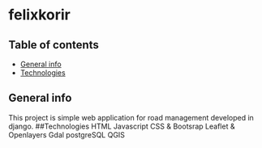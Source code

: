 # felixkorir
## Table of contents
* [General info](#general-info)
* [Technologies](#technologies)

## General info
This project is simple web application for road management developed in django.
##Technologies
HTML
Javascript
CSS &  Bootsrap
Leaflet & Openlayers
Gdal
postgreSQL
QGIS

